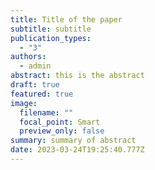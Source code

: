 ```yaml
---
title: Title of the paper
subtitle: subtitle
publication_types:
  - "3"
authors:
  - admin
abstract: this is the abstract
draft: true
featured: true
image:
  filename: ""
  focal_point: Smart
  preview_only: false
summary: summary of abstract
date: 2023-03-24T19:25:40.777Z
---
```

